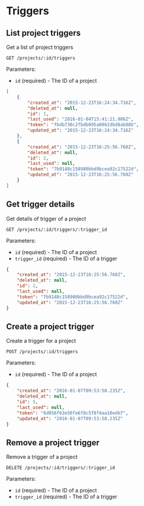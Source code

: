 # Triggers

## List project triggers

Get a list of project triggers

```
GET /projects/:id/triggers
```

Parameters:

- `id` (required) - The ID of a project

```json
[
    {
        "created_at": "2015-12-23T16:24:34.716Z",
        "deleted_at": null,
        "id": 1,
        "last_used": "2016-01-04T15:41:21.986Z",
        "token": "fbdb730c2fbdb095a0862dbd8ab88b",
        "updated_at": "2015-12-23T16:24:34.716Z"
    },
    {
        "created_at": "2015-12-23T16:25:56.760Z",
        "deleted_at": null,
        "id": 2,
        "last_used": null,
        "token": "7b9148c158980bbd9bcea92c17522d",
        "updated_at": "2015-12-23T16:25:56.760Z"
    }
]
```

## Get trigger details

Get details of trigger of a project

```
GET /projects/:id/triggers/:trigger_id
```

Parameters:

- `id` (required) - The ID of a project
- `trigger_id` (required) - The ID of a trigger

```json
{
    "created_at": "2015-12-23T16:25:56.760Z",
    "deleted_at": null,
    "id": 2,
    "last_used": null,
    "token": "7b9148c158980bbd9bcea92c17522d",
    "updated_at": "2015-12-23T16:25:56.760Z"
}
```

## Create a project trigger

Create a trigger for a project

```
POST /projects/:id/triggers
```

Parameters:

- `id` (required) - The ID of a project

```json
{
    "created_at": "2016-01-07T09:53:58.235Z",
    "deleted_at": null,
    "id": 5,
    "last_used": null,
    "token": "6d056f63e50fe6f8c5f8f4aa10edb7",
    "updated_at": "2016-01-07T09:53:58.235Z"
}
```

## Remove a project trigger

Remove a trigger of a project

```
DELETE /projects/:id/triggers/:trigger_id
```

Parameters:

- `id` (required) - The ID of a project
- `trigger_id` (required) - The ID of a trigger
